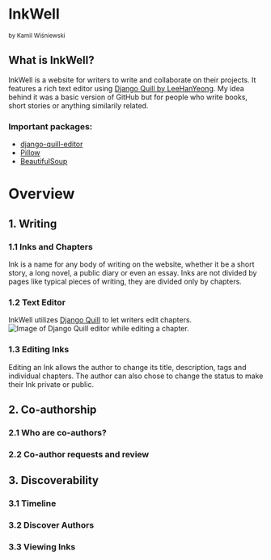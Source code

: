 # **InkWell**
<sub>by Kamil Wiśniewski</sub>

## **What is InkWell?**
InkWell is a website for writers to write and collaborate on their projects. It features a rich text editor using [Django Quill by LeeHanYeong](https://github.com/LeeHanYeong/django-quill-editor). My idea behind it was a basic version of GitHub but for people who write books, short stories or anything similarily related. 


### **Important packages:**
- [django-quill-editor](https://pypi.org/project/django-quill-editor/)
- [Pillow](https://pypi.org/project/Pillow/)
- [BeautifulSoup](https://pypi.org/project/beautifulsoup4/)

# **Overview**

## **1. Writing**

### 1.1 Inks and Chapters
Ink is a name for any body of writing on the website, whether it be a short story, a long novel, a public diary or even an essay. Inks are not divided by pages like typical pieces of writing, they are divided only by chapters. 

### 1.2 Text Editor
InkWell utilizes [Django Quill](https://github.com/LeeHanYeong/django-quill-editor) to let writers edit chapters.
![Image of Django Quill editor while editing a chapter.](/capstone/media/readme/)

### 1.3 Editing Inks
Editing an Ink allows the author to change its title, description, tags and individual chapters. The author can also chose to change the status to make their Ink private or public.

## **2. Co-authorship**

### 2.1 Who are co-authors?
### 2.2 Co-author requests and review

## **3. Discoverability**

### 3.1 Timeline
### 3.2 Discover Authors
### 3.3 Viewing Inks